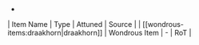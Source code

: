 * 
| Item Name | Type | Attuned | Source |
| [[wondrous-items:draakhorn|draakhorn]] | Wondrous Item | - | RoT |